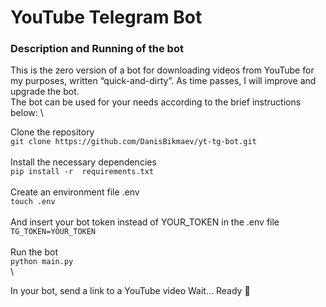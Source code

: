 # YouTube Telegram Bot
### Description and Running of the bot
This is the zero version of a bot for downloading videos from YouTube for my purposes, written “quick-and-dirty”. As time passes, I will improve and upgrade the bot.
\
The bot can be used for your needs according to the brief instructions below:
\

Сlone the repository
\
```git clone https://github.com/DanisBikmaev/yt-tg-bot.git```
\
\
Install the necessary dependencies
\
```pip install -r  requirements.txt```
\
\
Create an environment file .env
\
```touch .env```
\
\
And insert your bot token instead of YOUR_TOKEN in the .env file
\
```TG_TOKEN=YOUR_TOKEN```
\
\
Run the bot
\
```python main.py```
\
\

In your bot, send a link to a YouTube video
Wait... Ready :tada:
